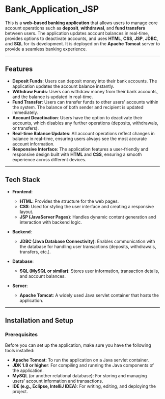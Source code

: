 # Bank_Application_JSP

This is a **web-based banking application** that allows users to manage core account operations such as **deposit**, **withdrawal**, and **fund transfers** between users. The application updates account balances in real-time, provides options to deactivate accounts, and uses **HTML**, **CSS**, **JSP**, **JDBC**, and **SQL** for its development. It is deployed on the **Apache Tomcat** server to provide a seamless banking experience.

---

## Features

- **Deposit Funds**: Users can deposit money into their bank accounts. The application updates the account balance instantly.
- **Withdraw Funds**: Users can withdraw money from their bank accounts, and the balance is updated in real-time.
- **Fund Transfer**: Users can transfer funds to other users' accounts within the system. The balance of both sender and recipient is updated immediately.
- **Account Deactivation**: Users have the option to deactivate their accounts, which disables any further operations (deposits, withdrawals, or transfers).
- **Real-time Balance Updates**: All account operations reflect changes in balance in real-time, ensuring users always see the most accurate account information.
- **Responsive Interface**: The application features a user-friendly and responsive design built with **HTML** and **CSS**, ensuring a smooth experience across different devices.

---

## Tech Stack

- **Frontend**:
  - **HTML**: Provides the structure for the web pages.
  - **CSS**: Used for styling the user interface and creating a responsive layout.
  - **JSP (JavaServer Pages)**: Handles dynamic content generation and interaction with backend logic.
  
- **Backend**:
  - **JDBC (Java Database Connectivity)**: Enables communication with the database for handling user transactions (deposits, withdrawals, transfers, etc.).
  
- **Database**:
  - **SQL (MySQL or similar)**: Stores user information, transaction details, and account balances.

- **Server**:
  - **Apache Tomcat**: A widely used Java servlet container that hosts the application.

---

## Installation and Setup

### Prerequisites

Before you can set up the application, make sure you have the following tools installed:

- **Apache Tomcat**: To run the application on a Java servlet container.
- **JDK 1.8 or higher**: For compiling and running the Java components of the application.
- **MySQL** (or another relational database): For storing and managing users' account information and transactions.
- **IDE (e.g., Eclipse, IntelliJ IDEA)**: For writing, editing, and deploying the project.

